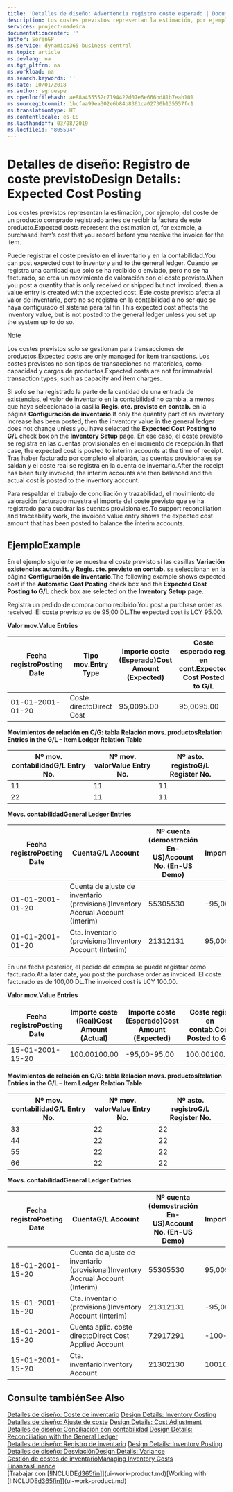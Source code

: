 ```yaml
---
title: 'Detalles de diseño: Advertencia registro coste esperado | Documentos de Microsoft'
description: Los costes previstos representan la estimación, por ejemplo, del coste de un producto comprado registrado antes de recibir la factura de este producto.
services: project-madeira
documentationcenter: ''
author: SorenGP
ms.service: dynamics365-business-central
ms.topic: article
ms.devlang: na
ms.tgt_pltfrm: na
ms.workload: na
ms.search.keywords: ''
ms.date: 10/01/2018
ms.author: sgroespe
ms.openlocfilehash: ae88a455552c7194422d07e6e666bd81b7eab101
ms.sourcegitcommit: 1bcfaa99ea302e6b84b8361ca02730b135557fc1
ms.translationtype: HT
ms.contentlocale: es-ES
ms.lasthandoff: 03/08/2019
ms.locfileid: "805594"
---
```

# <a name="design-details-expected-cost-posting"></a><span data-ttu-id="f9a99-103">Detalles de diseño: Registro de coste previsto</span><span class="sxs-lookup"><span data-stu-id="f9a99-103">Design Details: Expected Cost Posting</span></span>
<span data-ttu-id="f9a99-104">Los costes previstos representan la estimación, por ejemplo, del coste de un producto comprado registrado antes de recibir la factura de este producto.</span><span class="sxs-lookup"><span data-stu-id="f9a99-104">Expected costs represent the estimation of, for example, a purchased item’s cost that you record before you receive the invoice for the item.</span></span>  

 <span data-ttu-id="f9a99-105">Puede registrar el coste previsto en el inventario y en la contabilidad.</span><span class="sxs-lookup"><span data-stu-id="f9a99-105">You can post expected cost to inventory and to the general ledger.</span></span> <span data-ttu-id="f9a99-106">Cuando se registra una cantidad que solo se ha recibido o enviado, pero no se ha facturado, se crea un movimiento de valoración con el coste previsto.</span><span class="sxs-lookup"><span data-stu-id="f9a99-106">When you post a quantity that is only received or shipped but not invoiced, then a value entry is created with the expected cost.</span></span> <span data-ttu-id="f9a99-107">Este coste previsto afecta al valor de inventario, pero no se registra en la contabilidad a no ser que se haya configurado el sistema para tal fin.</span><span class="sxs-lookup"><span data-stu-id="f9a99-107">This expected cost affects the inventory value, but is not posted to the general ledger unless you set up the system up to do so.</span></span>  

> [!NOTE]  
>  <span data-ttu-id="f9a99-108">Los costes previstos solo se gestionan para transacciones de productos.</span><span class="sxs-lookup"><span data-stu-id="f9a99-108">Expected costs are only managed for item transactions.</span></span> <span data-ttu-id="f9a99-109">Los costes previstos no son tipos de transacciones no materiales, como capacidad y cargos de productos.</span><span class="sxs-lookup"><span data-stu-id="f9a99-109">Expected costs are not for immaterial transaction types, such as capacity and item charges.</span></span>  

 <span data-ttu-id="f9a99-110">Si solo se ha registrado la parte de la cantidad de una entrada de existencias, el valor de inventario en la contabilidad no cambia, a menos que haya seleccionado la casilla **Regis. cte. previsto en contab.** en la página **Configuración de inventario**.</span><span class="sxs-lookup"><span data-stu-id="f9a99-110">If only the quantity part of an inventory increase has been posted, then the inventory value in the general ledger does not change unless you have selected the **Expected Cost Posting to G/L** check box on the **Inventory Setup** page.</span></span> <span data-ttu-id="f9a99-111">En ese caso, el coste previsto se registra en las cuentas provisionales en el momento de recepción.</span><span class="sxs-lookup"><span data-stu-id="f9a99-111">In that case, the expected cost is posted to interim accounts at the time of receipt.</span></span> <span data-ttu-id="f9a99-112">Tras haber facturado por completo el albarán, las cuentas provisionales se saldan y el coste real se registra en la cuenta de inventario.</span><span class="sxs-lookup"><span data-stu-id="f9a99-112">After the receipt has been fully invoiced, the interim accounts are then balanced and the actual cost is posted to the inventory account.</span></span>  

 <span data-ttu-id="f9a99-113">Para respaldar el trabajo de conciliación y trazabilidad, el movimiento de valoración facturado muestra el importe del coste previsto que se ha registrado para cuadrar las cuentas provisionales.</span><span class="sxs-lookup"><span data-stu-id="f9a99-113">To support reconciliation and traceability work, the invoiced value entry shows the expected cost amount that has been posted to balance the interim accounts.</span></span>  

## <a name="example"></a><span data-ttu-id="f9a99-114">Ejemplo</span><span class="sxs-lookup"><span data-stu-id="f9a99-114">Example</span></span>  
 <span data-ttu-id="f9a99-115">En el ejemplo siguiente se muestra el coste previsto si las casillas **Variación existencias automát.** y **Regis. cte. previsto en contab.** se seleccionan en la página **Configuración de inventario**.</span><span class="sxs-lookup"><span data-stu-id="f9a99-115">The following example shows expected cost if the **Automatic Cost Posting** check box and the **Expected Cost Posting to G/L** check box are selected on the **Inventory Setup** page.</span></span>  

 <span data-ttu-id="f9a99-116">Registra un pedido de compra como recibido.</span><span class="sxs-lookup"><span data-stu-id="f9a99-116">You post a purchase order as received.</span></span> <span data-ttu-id="f9a99-117">El coste previsto es de 95,00 DL.</span><span class="sxs-lookup"><span data-stu-id="f9a99-117">The expected cost is LCY 95.00.</span></span>  

 <span data-ttu-id="f9a99-118">**Valor mov.**</span><span class="sxs-lookup"><span data-stu-id="f9a99-118">**Value Entries**</span></span>  

|<span data-ttu-id="f9a99-119">Fecha registro</span><span class="sxs-lookup"><span data-stu-id="f9a99-119">Posting Date</span></span>|<span data-ttu-id="f9a99-120">Tipo mov.</span><span class="sxs-lookup"><span data-stu-id="f9a99-120">Entry Type</span></span>|<span data-ttu-id="f9a99-121">Importe coste (Esperado)</span><span class="sxs-lookup"><span data-stu-id="f9a99-121">Cost Amount (Expected)</span></span>|<span data-ttu-id="f9a99-122">Coste esperado reg. en cont.</span><span class="sxs-lookup"><span data-stu-id="f9a99-122">Expected Cost Posted to G/L</span></span>|<span data-ttu-id="f9a99-123">Coste previsto</span><span class="sxs-lookup"><span data-stu-id="f9a99-123">Expected Cost</span></span>|<span data-ttu-id="f9a99-124">Nº mov. producto</span><span class="sxs-lookup"><span data-stu-id="f9a99-124">Item Ledger Entry No.</span></span>|<span data-ttu-id="f9a99-125">Nº mov.</span><span class="sxs-lookup"><span data-stu-id="f9a99-125">Entry No.</span></span>|  
|------------------|----------------|------------------------------|----------------------------------|-------------------|---------------------------|---------------|  
|<span data-ttu-id="f9a99-126">01-01-20</span><span class="sxs-lookup"><span data-stu-id="f9a99-126">01-01-20</span></span>|<span data-ttu-id="f9a99-127">Coste directo</span><span class="sxs-lookup"><span data-stu-id="f9a99-127">Direct Cost</span></span>|<span data-ttu-id="f9a99-128">95,00</span><span class="sxs-lookup"><span data-stu-id="f9a99-128">95.00</span></span>|<span data-ttu-id="f9a99-129">95,00</span><span class="sxs-lookup"><span data-stu-id="f9a99-129">95.00</span></span>|<span data-ttu-id="f9a99-130">Sí</span><span class="sxs-lookup"><span data-stu-id="f9a99-130">Yes</span></span>|<span data-ttu-id="f9a99-131">1</span><span class="sxs-lookup"><span data-stu-id="f9a99-131">1</span></span>|<span data-ttu-id="f9a99-132">1</span><span class="sxs-lookup"><span data-stu-id="f9a99-132">1</span></span>|  

 <span data-ttu-id="f9a99-133">**Movimientos de relación en C/G: tabla Relación movs. productos**</span><span class="sxs-lookup"><span data-stu-id="f9a99-133">**Relation Entries in the G/L – Item Ledger Relation Table**</span></span>  

|<span data-ttu-id="f9a99-134">Nº mov. contabilidad</span><span class="sxs-lookup"><span data-stu-id="f9a99-134">G/L Entry No.</span></span>|<span data-ttu-id="f9a99-135">Nº mov. valor</span><span class="sxs-lookup"><span data-stu-id="f9a99-135">Value Entry No.</span></span>|<span data-ttu-id="f9a99-136">Nº asto. registro</span><span class="sxs-lookup"><span data-stu-id="f9a99-136">G/L Register No.</span></span>|  
|--------------------|---------------------|-----------------------|  
|<span data-ttu-id="f9a99-137">1</span><span class="sxs-lookup"><span data-stu-id="f9a99-137">1</span></span>|<span data-ttu-id="f9a99-138">1</span><span class="sxs-lookup"><span data-stu-id="f9a99-138">1</span></span>|<span data-ttu-id="f9a99-139">1</span><span class="sxs-lookup"><span data-stu-id="f9a99-139">1</span></span>|  
|<span data-ttu-id="f9a99-140">2</span><span class="sxs-lookup"><span data-stu-id="f9a99-140">2</span></span>|<span data-ttu-id="f9a99-141">1</span><span class="sxs-lookup"><span data-stu-id="f9a99-141">1</span></span>|<span data-ttu-id="f9a99-142">1</span><span class="sxs-lookup"><span data-stu-id="f9a99-142">1</span></span>|  

 <span data-ttu-id="f9a99-143">**Movs. contabilidad**</span><span class="sxs-lookup"><span data-stu-id="f9a99-143">**General Ledger Entries**</span></span>  

|<span data-ttu-id="f9a99-144">Fecha registro</span><span class="sxs-lookup"><span data-stu-id="f9a99-144">Posting Date</span></span>|<span data-ttu-id="f9a99-145">Cuenta</span><span class="sxs-lookup"><span data-stu-id="f9a99-145">G/L Account</span></span>|<span data-ttu-id="f9a99-146">Nº cuenta (demostración En-US)</span><span class="sxs-lookup"><span data-stu-id="f9a99-146">Account No. (En-US Demo)</span></span>|<span data-ttu-id="f9a99-147">Importe</span><span class="sxs-lookup"><span data-stu-id="f9a99-147">Amount</span></span>|<span data-ttu-id="f9a99-148">Nº mov.</span><span class="sxs-lookup"><span data-stu-id="f9a99-148">Entry No.</span></span>|  
|------------------|------------------|---------------------------------|------------|---------------|  
|<span data-ttu-id="f9a99-149">01-01-20</span><span class="sxs-lookup"><span data-stu-id="f9a99-149">01-01-20</span></span>|<span data-ttu-id="f9a99-150">Cuenta de ajuste de inventario (provisional)</span><span class="sxs-lookup"><span data-stu-id="f9a99-150">Inventory Accrual Account (Interim)</span></span>|<span data-ttu-id="f9a99-151">5530</span><span class="sxs-lookup"><span data-stu-id="f9a99-151">5530</span></span>|<span data-ttu-id="f9a99-152">-95,00</span><span class="sxs-lookup"><span data-stu-id="f9a99-152">-95.00</span></span>|<span data-ttu-id="f9a99-153">2</span><span class="sxs-lookup"><span data-stu-id="f9a99-153">2</span></span>|  
|<span data-ttu-id="f9a99-154">01-01-20</span><span class="sxs-lookup"><span data-stu-id="f9a99-154">01-01-20</span></span>|<span data-ttu-id="f9a99-155">Cta. inventario (provisional)</span><span class="sxs-lookup"><span data-stu-id="f9a99-155">Inventory Account (Interim)</span></span>|<span data-ttu-id="f9a99-156">2131</span><span class="sxs-lookup"><span data-stu-id="f9a99-156">2131</span></span>|<span data-ttu-id="f9a99-157">95,00</span><span class="sxs-lookup"><span data-stu-id="f9a99-157">95.00</span></span>|<span data-ttu-id="f9a99-158">1</span><span class="sxs-lookup"><span data-stu-id="f9a99-158">1</span></span>|  

 <span data-ttu-id="f9a99-159">En una fecha posterior, el pedido de compra se puede registrar como facturado.</span><span class="sxs-lookup"><span data-stu-id="f9a99-159">At a later date, you post the purchase order as invoiced.</span></span> <span data-ttu-id="f9a99-160">El coste facturado es de 100,00 DL.</span><span class="sxs-lookup"><span data-stu-id="f9a99-160">The invoiced cost is LCY 100.00.</span></span>  

 <span data-ttu-id="f9a99-161">**Valor mov.**</span><span class="sxs-lookup"><span data-stu-id="f9a99-161">**Value Entries**</span></span>  

|<span data-ttu-id="f9a99-162">Fecha registro</span><span class="sxs-lookup"><span data-stu-id="f9a99-162">Posting Date</span></span>|<span data-ttu-id="f9a99-163">Importe coste (Real)</span><span class="sxs-lookup"><span data-stu-id="f9a99-163">Cost Amount (Actual)</span></span>|<span data-ttu-id="f9a99-164">Importe coste (Esperado)</span><span class="sxs-lookup"><span data-stu-id="f9a99-164">Cost Amount (Expected)</span></span>|<span data-ttu-id="f9a99-165">Coste regis. en contab.</span><span class="sxs-lookup"><span data-stu-id="f9a99-165">Cost Posted to G/L</span></span>|<span data-ttu-id="f9a99-166">Coste previsto</span><span class="sxs-lookup"><span data-stu-id="f9a99-166">Expected Cost</span></span>|<span data-ttu-id="f9a99-167">Nº mov. producto</span><span class="sxs-lookup"><span data-stu-id="f9a99-167">Item Ledger Entry No.</span></span>|<span data-ttu-id="f9a99-168">Nº mov.</span><span class="sxs-lookup"><span data-stu-id="f9a99-168">Entry No.</span></span>|  
|------------------|----------------------------|------------------------------|-------------------------|-------------------|---------------------------|---------------|  
|<span data-ttu-id="f9a99-169">15-01-20</span><span class="sxs-lookup"><span data-stu-id="f9a99-169">01-15-20</span></span>|<span data-ttu-id="f9a99-170">100.00</span><span class="sxs-lookup"><span data-stu-id="f9a99-170">100.00</span></span>|<span data-ttu-id="f9a99-171">-95,00</span><span class="sxs-lookup"><span data-stu-id="f9a99-171">-95.00</span></span>|<span data-ttu-id="f9a99-172">100.00</span><span class="sxs-lookup"><span data-stu-id="f9a99-172">100.00</span></span>|<span data-ttu-id="f9a99-173">No</span><span class="sxs-lookup"><span data-stu-id="f9a99-173">No</span></span>|<span data-ttu-id="f9a99-174">1</span><span class="sxs-lookup"><span data-stu-id="f9a99-174">1</span></span>|<span data-ttu-id="f9a99-175">2</span><span class="sxs-lookup"><span data-stu-id="f9a99-175">2</span></span>|  

 <span data-ttu-id="f9a99-176">**Movimientos de relación en C/G: tabla Relación movs. productos**</span><span class="sxs-lookup"><span data-stu-id="f9a99-176">**Relation Entries in the G/L – Item Ledger Relation Table**</span></span>  

|<span data-ttu-id="f9a99-177">Nº mov. contabilidad</span><span class="sxs-lookup"><span data-stu-id="f9a99-177">G/L Entry No.</span></span>|<span data-ttu-id="f9a99-178">Nº mov. valor</span><span class="sxs-lookup"><span data-stu-id="f9a99-178">Value Entry No.</span></span>|<span data-ttu-id="f9a99-179">Nº asto. registro</span><span class="sxs-lookup"><span data-stu-id="f9a99-179">G/L Register No.</span></span>|  
|--------------------|---------------------|-----------------------|  
|<span data-ttu-id="f9a99-180">3</span><span class="sxs-lookup"><span data-stu-id="f9a99-180">3</span></span>|<span data-ttu-id="f9a99-181">2</span><span class="sxs-lookup"><span data-stu-id="f9a99-181">2</span></span>|<span data-ttu-id="f9a99-182">2</span><span class="sxs-lookup"><span data-stu-id="f9a99-182">2</span></span>|  
|<span data-ttu-id="f9a99-183">4</span><span class="sxs-lookup"><span data-stu-id="f9a99-183">4</span></span>|<span data-ttu-id="f9a99-184">2</span><span class="sxs-lookup"><span data-stu-id="f9a99-184">2</span></span>|<span data-ttu-id="f9a99-185">2</span><span class="sxs-lookup"><span data-stu-id="f9a99-185">2</span></span>|  
|<span data-ttu-id="f9a99-186">5</span><span class="sxs-lookup"><span data-stu-id="f9a99-186">5</span></span>|<span data-ttu-id="f9a99-187">2</span><span class="sxs-lookup"><span data-stu-id="f9a99-187">2</span></span>|<span data-ttu-id="f9a99-188">2</span><span class="sxs-lookup"><span data-stu-id="f9a99-188">2</span></span>|  
|<span data-ttu-id="f9a99-189">6</span><span class="sxs-lookup"><span data-stu-id="f9a99-189">6</span></span>|<span data-ttu-id="f9a99-190">2</span><span class="sxs-lookup"><span data-stu-id="f9a99-190">2</span></span>|<span data-ttu-id="f9a99-191">2</span><span class="sxs-lookup"><span data-stu-id="f9a99-191">2</span></span>|  

 <span data-ttu-id="f9a99-192">**Movs. contabilidad**</span><span class="sxs-lookup"><span data-stu-id="f9a99-192">**General Ledger Entries**</span></span>  

|<span data-ttu-id="f9a99-193">Fecha registro</span><span class="sxs-lookup"><span data-stu-id="f9a99-193">Posting Date</span></span>|<span data-ttu-id="f9a99-194">Cuenta</span><span class="sxs-lookup"><span data-stu-id="f9a99-194">G/L Account</span></span>|<span data-ttu-id="f9a99-195">Nº cuenta (demostración En-US)</span><span class="sxs-lookup"><span data-stu-id="f9a99-195">Account No. (En-US Demo)</span></span>|<span data-ttu-id="f9a99-196">Importe</span><span class="sxs-lookup"><span data-stu-id="f9a99-196">Amount</span></span>|<span data-ttu-id="f9a99-197">Nº mov.</span><span class="sxs-lookup"><span data-stu-id="f9a99-197">Entry No.</span></span>|  
|------------------|------------------|---------------------------------|------------|---------------|  
|<span data-ttu-id="f9a99-198">15-01-20</span><span class="sxs-lookup"><span data-stu-id="f9a99-198">01-15-20</span></span>|<span data-ttu-id="f9a99-199">Cuenta de ajuste de inventario (provisional)</span><span class="sxs-lookup"><span data-stu-id="f9a99-199">Inventory Accrual Account (Interim)</span></span>|<span data-ttu-id="f9a99-200">5530</span><span class="sxs-lookup"><span data-stu-id="f9a99-200">5530</span></span>|<span data-ttu-id="f9a99-201">95,00</span><span class="sxs-lookup"><span data-stu-id="f9a99-201">95.00</span></span>|<span data-ttu-id="f9a99-202">4</span><span class="sxs-lookup"><span data-stu-id="f9a99-202">4</span></span>|  
|<span data-ttu-id="f9a99-203">15-01-20</span><span class="sxs-lookup"><span data-stu-id="f9a99-203">01-15-20</span></span>|<span data-ttu-id="f9a99-204">Cta. inventario (provisional)</span><span class="sxs-lookup"><span data-stu-id="f9a99-204">Inventory Account (Interim)</span></span>|<span data-ttu-id="f9a99-205">2131</span><span class="sxs-lookup"><span data-stu-id="f9a99-205">2131</span></span>|<span data-ttu-id="f9a99-206">-95,00</span><span class="sxs-lookup"><span data-stu-id="f9a99-206">-95.00</span></span>|<span data-ttu-id="f9a99-207">3</span><span class="sxs-lookup"><span data-stu-id="f9a99-207">3</span></span>|  
|<span data-ttu-id="f9a99-208">15-01-20</span><span class="sxs-lookup"><span data-stu-id="f9a99-208">01-15-20</span></span>|<span data-ttu-id="f9a99-209">Cuenta aplic. coste directo</span><span class="sxs-lookup"><span data-stu-id="f9a99-209">Direct Cost Applied Account</span></span>|<span data-ttu-id="f9a99-210">7291</span><span class="sxs-lookup"><span data-stu-id="f9a99-210">7291</span></span>|<span data-ttu-id="f9a99-211">-100</span><span class="sxs-lookup"><span data-stu-id="f9a99-211">-100</span></span>|<span data-ttu-id="f9a99-212">6</span><span class="sxs-lookup"><span data-stu-id="f9a99-212">6</span></span>|  
|<span data-ttu-id="f9a99-213">15-01-20</span><span class="sxs-lookup"><span data-stu-id="f9a99-213">01-15-20</span></span>|<span data-ttu-id="f9a99-214">Cta. inventario</span><span class="sxs-lookup"><span data-stu-id="f9a99-214">Inventory Account</span></span>|<span data-ttu-id="f9a99-215">2130</span><span class="sxs-lookup"><span data-stu-id="f9a99-215">2130</span></span>|<span data-ttu-id="f9a99-216">100</span><span class="sxs-lookup"><span data-stu-id="f9a99-216">100</span></span>|<span data-ttu-id="f9a99-217">5</span><span class="sxs-lookup"><span data-stu-id="f9a99-217">5</span></span>|  

## <a name="see-also"></a><span data-ttu-id="f9a99-218">Consulte también</span><span class="sxs-lookup"><span data-stu-id="f9a99-218">See Also</span></span>
 <span data-ttu-id="f9a99-219">[Detalles de diseño: Coste de inventario](design-details-inventory-costing.md) </span><span class="sxs-lookup"><span data-stu-id="f9a99-219">[Design Details: Inventory Costing](design-details-inventory-costing.md) </span></span>  
 <span data-ttu-id="f9a99-220">[Detalles de diseño: Ajuste de coste](design-details-cost-adjustment.md) </span><span class="sxs-lookup"><span data-stu-id="f9a99-220">[Design Details: Cost Adjustment](design-details-cost-adjustment.md) </span></span>  
 <span data-ttu-id="f9a99-221">[Detalles de diseño: Conciliación con contabilidad](design-details-reconciliation-with-the-general-ledger.md) </span><span class="sxs-lookup"><span data-stu-id="f9a99-221">[Design Details: Reconciliation with the General Ledger](design-details-reconciliation-with-the-general-ledger.md) </span></span>  
 <span data-ttu-id="f9a99-222">[Detalles de diseño: Registro de inventario](design-details-inventory-posting.md) </span><span class="sxs-lookup"><span data-stu-id="f9a99-222">[Design Details: Inventory Posting](design-details-inventory-posting.md) </span></span>  
 [<span data-ttu-id="f9a99-223">Detalles de diseño: Desviación</span><span class="sxs-lookup"><span data-stu-id="f9a99-223">Design Details: Variance</span></span>](design-details-variance.md)  
 [<span data-ttu-id="f9a99-224">Gestión de costes de inventario</span><span class="sxs-lookup"><span data-stu-id="f9a99-224">Managing Inventory Costs</span></span>](finance-manage-inventory-costs.md)  
 [<span data-ttu-id="f9a99-225">Finanzas</span><span class="sxs-lookup"><span data-stu-id="f9a99-225">Finance</span></span>](finance.md)  
 <span data-ttu-id="f9a99-226">[Trabajar con [!INCLUDE[d365fin](includes/d365fin_md.md)]](ui-work-product.md)</span><span class="sxs-lookup"><span data-stu-id="f9a99-226">[Working with [!INCLUDE[d365fin](includes/d365fin_md.md)]](ui-work-product.md)</span></span>
